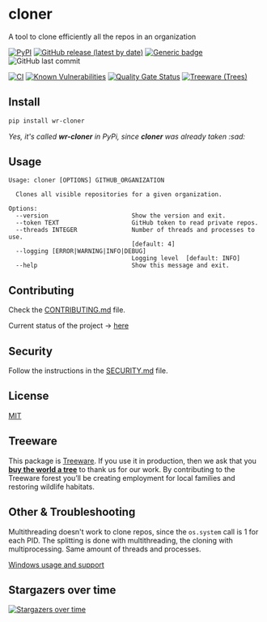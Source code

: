 # cloner

A tool to clone efficiently all the repos in an organization

[![PyPI](https://img.shields.io/pypi/v/wr-cloner)](https://pypi.org/project/wr-cloner/)
[![GitHub release (latest by date)](https://img.shields.io/github/v/release/w0rmr1d3r/cloner)](https://github.com/w0rmr1d3r/cloner/releases)
[![Generic badge](https://img.shields.io/badge/python-3.10-success.svg)](https://shields.io/)
![GitHub last commit](https://img.shields.io/github/last-commit/w0rmr1d3r/cloner)

[![CI](https://github.com/w0rmr1d3r/cloner/actions/workflows/ci.yml/badge.svg?branch=master)](https://github.com/w0rmr1d3r/cloner/actions/workflows/ci.yml)
[![Known Vulnerabilities](https://snyk.io/test/github/w0rmr1d3r/cloner/badge.svg)](https://snyk.io/test/github/w0rmr1d3r/cloner)
[![Quality Gate Status](https://sonarcloud.io/api/project_badges/measure?project=w0rmr1d3r_cloner&metric=alert_status)](https://sonarcloud.io/summary/new_code?id=w0rmr1d3r_cloner)
[![Treeware (Trees)](https://img.shields.io/treeware/trees/w0rmr1d3r/cloner)](https://plant.treeware.earth/w0rmr1d3r/cloner)

## Install

```bash
pip install wr-cloner
```

_Yes, it's called **wr-cloner** in PyPi, since **cloner** was already taken :sad:_

## Usage

```text
Usage: cloner [OPTIONS] GITHUB_ORGANIZATION

  Clones all visible repositories for a given organization.

Options:
  --version                       Show the version and exit.
  --token TEXT                    GitHub token to read private repos.
  --threads INTEGER               Number of threads and processes to use.
                                  [default: 4]
  --logging [ERROR|WARNING|INFO|DEBUG]
                                  Logging level  [default: INFO]
  --help                          Show this message and exit.
```

## Contributing

Check the [CONTRIBUTING.md](CONTRIBUTING.md) file.

Current status of the project -> [here](https://github.com/w0rmr1d3r/cloner/projects/1?fullscreen=true)

## Security

Follow the instructions in the [SECURITY.md](SECURITY.md) file.

## License

[MIT](https://github.com/w0rmr1d3r/cloner/blob/master/LICENSE)

## Treeware

This package is [Treeware](https://treeware.earth). If you use it in production, then we ask that you [**buy the world a
tree**](https://plant.treeware.earth/w0rmr1d3r/cloner) to thank us for our work. By contributing to the Treeware forest
you’ll be creating employment for local families and restoring wildlife habitats.

## Other & Troubleshooting

Multithreading doesn't work to clone repos, since the `os.system` call is 1 for each PID. The splitting is done with
multithreading, the cloning with multiprocessing. Same amount of threads and processes.

[Windows usage and support](docs/WINDOWS.md)

## Stargazers over time

[![Stargazers over time](https://starchart.cc/w0rmr1d3r/cloner.svg)](https://starchart.cc/w0rmr1d3r/cloner)
